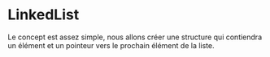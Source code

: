 # LinkedList
Le concept est assez simple, nous allons créer une structure qui contiendra un élément et un pointeur vers le prochain élément de la liste.

